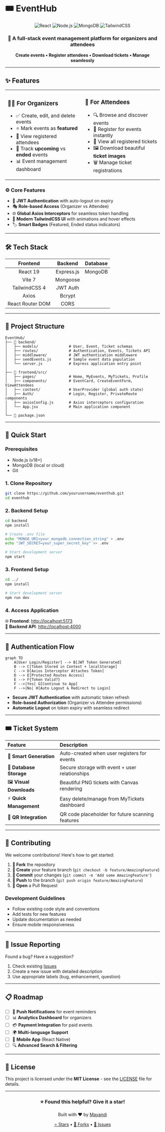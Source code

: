 # 🎟️ EventHub

<div align="center">
  <img src="https://img.shields.io/badge/React-19-61DAFB?style=for-the-badge&logo=react&logoColor=white" alt="React" />
  <img src="https://img.shields.io/badge/Node.js-Express-339933?style=for-the-badge&logo=node.js&logoColor=white" alt="Node.js" />
  <img src="https://img.shields.io/badge/MongoDB-Database-47A248?style=for-the-badge&logo=mongodb&logoColor=white" alt="MongoDB" />
  <img src="https://img.shields.io/badge/TailwindCSS-Styling-06B6D4?style=for-the-badge&logo=tailwindcss&logoColor=white" alt="TailwindCSS" />
</div>

<div align="center">
  <h3>🚀 A full-stack event management platform for organizers and attendees</h3>
  <p><strong>Create events • Register attendees • Download tickets • Manage seamlessly</strong></p>
</div>

---

## ✨ Features

<table>
<tr>
<td width="50%">

### 👨‍💼 **For Organizers**
- ✅ Create, edit, and delete events
- ⭐ Mark events as **featured**
- 👥 View registered attendees
- 📅 Track **upcoming** vs **ended** events
- 📊 Event management dashboard

</td>
<td width="50%">

### 👥 **For Attendees**
- 🔍 Browse and discover events
- 🎫 Register for events instantly
- 📱 View all registered tickets
- 🖼️ Download beautiful **ticket images**
- 🗑️ Manage ticket registrations

</td>
</tr>
</table>

### ⚙️ **Core Features**
- 🔐 **JWT Authentication** with auto-logout on expiry
- 🎭 **Role-based Access** (Organizer vs Attendee)
- 🌐 **Global Axios Interceptors** for seamless token handling
- 🎨 **Modern TailwindCSS UI** with animations and hover effects
- 🏷️ **Smart Badges** (Featured, Ended status indicators)

---

## 🛠 Tech Stack

<div align="center">

| **Frontend** | **Backend** | **Database** |
|:---:|:---:|:---:|
| React 19 | Express.js | MongoDB |
| Vite 7 | Mongoose | |
| TailwindCSS 4 | JWT Auth | |
| Axios | Bcrypt | |
| React Router DOM | CORS | |

</div>

---

## 📂 Project Structure

```
EventHub/
├── 🎯 backend/
│   ├── models/              # User, Event, Ticket schemas
│   ├── routes/              # Authentication, Events, Tickets API
│   ├── middleware/          # JWT authentication middleware
│   ├── seedEvents.js        # Sample event data population
│   └── server.js            # Express application entry point
│
├── 🎨 frontend/src/
│   ├── pages/               # Home, MyEvents, MyTickets, Profile
│   ├── components/          # EventCard, CreateEventForm, ViewAttendees
│   ├── context/             # UserProvider (global auth state)
│   ├── Auth/                # Login, Register, PrivateRoute components
│   ├── axiosConfig.js       # Axios interceptors configuration
│   └── App.jsx              # Main application component
│
└── 📄 package.json
```

---

## 🚀 Quick Start

### **Prerequisites**
- Node.js (v18+)
- MongoDB (local or cloud)
- Git

### **1. Clone Repository**
```bash
git clone https://github.com/yourusername/eventhub.git
cd eventhub
```

### **2. Backend Setup**
```bash
cd backend
npm install

# Create .env file
echo "MONGO_URI=your_mongodb_connection_string" > .env
echo "JWT_SECRET=your_super_secret_key" >> .env

# Start development server
npm start
```

### **3. Frontend Setup**
```bash
cd ../
npm install

# Start development server
npm run dev
```

### **4. Access Application**
🌐 **Frontend**: [http://localhost:5173](http://localhost:5173)  
🔧 **Backend API**: [http://localhost:4000](http://localhost:4000)

---

## 🔐 Authentication Flow

```mermaid
graph TD
    A[User Login/Register] --> B[JWT Token Generated]
    B --> C[Token Stored in Context + localStorage]
    C --> D[Axios Interceptor Attaches Token]
    D --> E[Protected Routes Access]
    E --> F{Token Valid?}
    F -->|Yes| G[Continue to App]
    F -->|No| H[Auto Logout & Redirect to Login]
```

- **Secure JWT Authentication** with automatic token refresh
- **Role-based Authorization** (Organizer vs Attendee permissions)
- **Automatic Logout** on token expiry with seamless redirect

---

## 🎟️ Ticket System

<div align="center">

| **Feature** | **Description** |
|:---|:---|
| 🎫 **Smart Generation** | Auto-created when user registers for events |
| 💾 **Database Storage** | Secure storage with event + user relationships |
| 🖼️ **Visual Downloads** | Beautiful PNG tickets with Canvas rendering |
| ⚡ **Quick Management** | Easy delete/manage from MyTickets dashboard |
| 📱 **QR Integration** | QR code placeholder for future scanning features |

</div>

---

## 🤝 Contributing

We welcome contributions! Here's how to get started:

1. **🍴 Fork** the repository
2. **🌿 Create** your feature branch (`git checkout -b feature/AmazingFeature`)
3. **💾 Commit** your changes (`git commit -m 'Add some AmazingFeature'`)
4. **🚀 Push** to the branch (`git push origin feature/AmazingFeature`)
5. **🔄 Open** a Pull Request

### **Development Guidelines**
- Follow existing code style and conventions
- Add tests for new features
- Update documentation as needed
- Ensure mobile responsiveness

---

## 🐛 Issue Reporting

Found a bug? Have a suggestion? 

1. Check existing [Issues](https://github.com/yourusername/eventhub/issues)
2. Create a new issue with detailed description
3. Use appropriate labels (bug, enhancement, question)

---

## 📋 Roadmap

- [ ] 🔔 **Push Notifications** for event reminders
- [ ] 📊 **Analytics Dashboard** for organizers
- [ ] 💳 **Payment Integration** for paid events
- [ ] 🌍 **Multi-language Support**
- [ ] 📱 **Mobile App** (React Native)
- [ ] 🔍 **Advanced Search & Filtering**

---

## 📜 License

This project is licensed under the **MIT License** - see the [LICENSE](LICENSE) file for details.

---

<div align="center">
  <h3>⭐ Found this helpful? Give it a star!</h3>
  <p>Built with ❤️ by <a href="https://github.com/yourusername">Mayandi</a></p>
  
  <p>
    <a href="https://github.com/yourusername/eventhub/stargazers">⭐ Stars</a> •
    <a href="https://github.com/yourusername/eventhub/network/members">🔄 Forks</a> •
    <a href="https://github.com/yourusername/eventhub/issues">🐛 Issues</a>
  </p>
</div>
